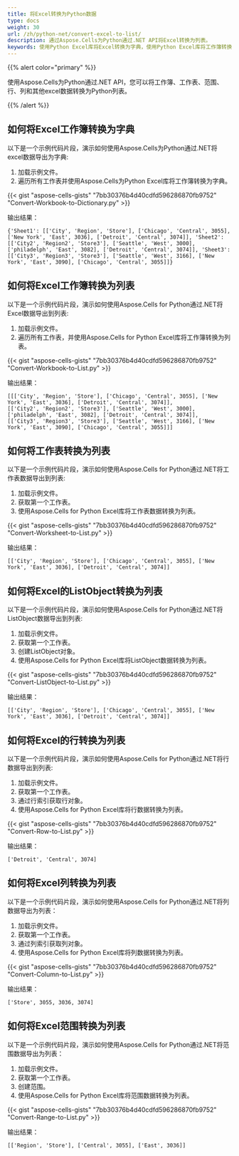```yaml
---
title: 将Excel转换为Python数据
type: docs
weight: 30
url: /zh/python-net/convert-excel-to-list/
description: 通过Aspose.Cells为Python通过.NET API将Excel转换为列表。
keywords: 使用Python Excel库将Excel转换为字典，使用Python Excel库将工作簿转换为字典，使用Python Excel库将行对象转换为列表，如何将ListObject转换为列表，使用Python Excel库将列对象转换为列表，使用Python Excel库将范围转换为列表，使用Python Excel库将工作表转换为列表。
---
```


{{% alert color="primary" %}}

使用Aspose.Cells为Python通过.NET API，您可以将工作簿、工作表、范围、行、列和其他excel数据转换为Python列表。

{{% /alert %}}

## **如何将Excel工作簿转换为字典**
以下是一个示例代码片段，演示如何使用Aspose.Cells为Python通过.NET将excel数据导出为字典:
1. 加载示例文件。
1. 遍历所有工作表并使用Aspose.Cells为Python Excel库将工作簿转换为字典。

{{< gist "aspose-cells-gists" "7bb30376b4d40cdfd596286870fb9752" "Convert-Workbook-to-Dictionary.py" >}}

输出结果：
```
{'Sheet1': [['City', 'Region', 'Store'], ['Chicago', 'Central', 3055], ['New York', 'East', 3036], ['Detroit', 'Central', 3074]], 'Sheet2': [['City2', 'Region2', 'Store3'], ['Seattle', 'West', 3000], ['philadelph', 'East', 3082], ['Detroit', 'Central', 3074]], 'Sheet3': [['City3', 'Region3', 'Store3'], ['Seattle', 'West', 3166], ['New York', 'East', 3090], ['Chicago', 'Central', 3055]]}
```

## **如何将Excel工作簿转换为列表**
以下是一个示例代码片段，演示如何使用Aspose.Cells for Python通过.NET将Excel数据导出到列表:
1. 加载示例文件。
1. 遍历所有工作表，并使用Aspose.Cells for Python Excel库将工作簿转换为列表。

{{< gist "aspose-cells-gists" "7bb30376b4d40cdfd596286870fb9752" "Convert-Workbook-to-List.py" >}}

输出结果：
```
[[['City', 'Region', 'Store'], ['Chicago', 'Central', 3055], ['New York', 'East', 3036], ['Detroit', 'Central', 3074]], 
[['City2', 'Region2', 'Store3'], ['Seattle', 'West', 3000], ['philadelph', 'East', 3082], ['Detroit', 'Central', 3074]], [['City3', 'Region3', 'Store3'], ['Seattle', 'West', 3166], ['New York', 'East', 3090], ['Chicago', 'Central', 3055]]] 
```

## **如何将工作表转换为列表**
以下是一个示例代码片段，演示如何使用Aspose.Cells for Python通过.NET将工作表数据导出到列表:
1. 加载示例文件。
1. 获取第一个工作表。
1. 使用Aspose.Cells for Python Excel库将工作表数据转换为列表。

{{< gist "aspose-cells-gists" "7bb30376b4d40cdfd596286870fb9752" "Convert-Worksheet-to-List.py" >}}

输出结果：
```
[['City', 'Region', 'Store'], ['Chicago', 'Central', 3055], ['New York', 'East', 3036], ['Detroit', 'Central', 3074]]
```

## **如何将Excel的ListObject转换为列表**
以下是一个示例代码片段，演示如何使用Aspose.Cells for Python通过.NET将ListObject数据导出到列表:
1. 加载示例文件。
1. 获取第一个工作表。
1. 创建ListObject对象。
1. 使用Aspose.Cells for Python Excel库将ListObject数据转换为列表。

{{< gist "aspose-cells-gists" "7bb30376b4d40cdfd596286870fb9752" "Convert-ListObject-to-List.py" >}}

输出结果：
```
[['City', 'Region', 'Store'], ['Chicago', 'Central', 3055], ['New York', 'East', 3036], ['Detroit', 'Central', 3074]]
```


## **如何将Excel的行转换为列表**
以下是一个示例代码片段，演示如何使用Aspose.Cells for Python通过.NET将行数据导出到列表:
1. 加载示例文件。
1. 获取第一个工作表。
1. 通过行索引获取行对象。
1. 使用Aspose.Cells for Python Excel库将行数据转换为列表。

{{< gist "aspose-cells-gists" "7bb30376b4d40cdfd596286870fb9752" "Convert-Row-to-List.py" >}}

输出结果：
```
['Detroit', 'Central', 3074]
```

## **如何将Excel列转换为列表**
以下是一个示例代码片段，演示如何使用Aspose.Cells for Python通过.NET将列数据导出为列表：
1. 加载示例文件。
1. 获取第一个工作表。
1. 通过列索引获取列对象。
1. 使用Aspose.Cells for Python Excel库将列数据转换为列表。

{{< gist "aspose-cells-gists" "7bb30376b4d40cdfd596286870fb9752" "Convert-Column-to-List.py" >}}

输出结果：
```
['Store', 3055, 3036, 3074]
```

## **如何将Excel范围转换为列表**
以下是一个示例代码片段，演示如何使用Aspose.Cells for Python通过.NET将范围数据导出为列表：
1. 加载示例文件。
1. 获取第一个工作表。
1. 创建范围。
1. 使用Aspose.Cells for Python Excel库将范围数据转换为列表。

{{< gist "aspose-cells-gists" "7bb30376b4d40cdfd596286870fb9752" "Convert-Range-to-List.py" >}}

输出结果：
```
[['Region', 'Store'], ['Central', 3055], ['East', 3036]]
```
